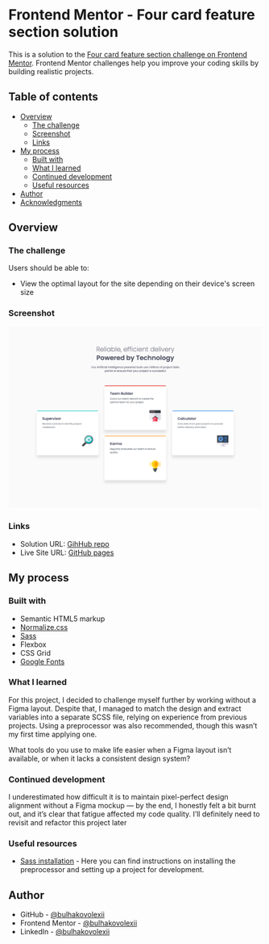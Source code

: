 # Frontend Mentor - Four card feature section solution

This is a solution to the [Four card feature section challenge on Frontend Mentor](https://www.frontendmentor.io/challenges/four-card-feature-section-weK1eFYK). Frontend Mentor challenges help you improve your coding skills by building realistic projects.

## Table of contents

- [Overview](#overview)
  - [The challenge](#the-challenge)
  - [Screenshot](#screenshot)
  - [Links](#links)
- [My process](#my-process)
  - [Built with](#built-with)
  - [What I learned](#what-i-learned)
  - [Continued development](#continued-development)
  - [Useful resources](#useful-resources)
- [Author](#author)
- [Acknowledgments](#acknowledgments)

## Overview

### The challenge

Users should be able to:

- View the optimal layout for the site depending on their device's screen size

### Screenshot

![](./images/screehshot.png)

### Links

- Solution URL: [GihHub repo](https://github.com/bulhakovolexii/four-card-feature-section/)
- Live Site URL: [GitHub pages](https://bulhakovolexii.github.io/four-card-feature-section/)

## My process

### Built with

- Semantic HTML5 markup
- [Normalize.css](https://necolas.github.io/normalize.css/)
- [Sass](https://sass-lang.com/)
- Flexbox
- CSS Grid
- [Google Fonts](https://fonts.google.com/)

### What I learned

For this project, I decided to challenge myself further by working without a Figma layout.
Despite that, I managed to match the design and extract variables into a separate SCSS file, relying on experience from previous projects. Using a preprocessor was also recommended, though this wasn’t my first time applying one.

What tools do you use to make life easier when a Figma layout isn’t available, or when it lacks a consistent design system?

### Continued development

I underestimated how difficult it is to maintain pixel-perfect design alignment without a Figma mockup — by the end, I honestly felt a bit burnt out, and it’s clear that fatigue affected my code quality. I’ll definitely need to revisit and refactor this project later

### Useful resources

- [Sass installation](https://sass-lang.com/install/) - Here you can find instructions on installing the preprocessor and setting up a project for development.

## Author

- GitHub - [@bulhakovolexii](https://github.com/bulhakovolexii)
- Frontend Mentor - [@bulhakovolexii](https://www.frontendmentor.io/profile/bulhakovolexii)
- LinkedIn - [@bulhakovolexii](https://www.linkedin.com/in/bulhakovolexii/)
